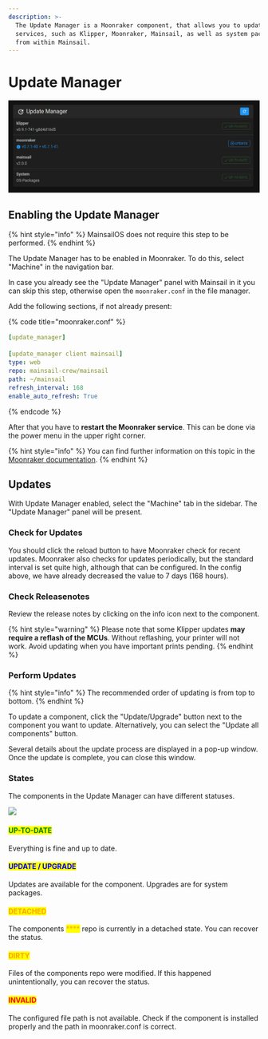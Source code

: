 ```yaml
---
description: >-
  The Update Manager is a Moonraker component, that allows you to update various
  services, such as Klipper, Moonraker, Mainsail, as well as system packages
  from within Mainsail.
---
```


# Update Manager

![Update Manger](../../.gitbook/assets/screenshot-update-manager-example-not-up-to-date.png)

## Enabling the Update Manager <a href="#enabling-update-manager" id="enabling-update-manager"></a>

{% hint style="info" %}
MainsailOS does not require this step to be performed.
{% endhint %}

The Update Manager has to be enabled in Moonraker. To do this, select "Machine" in the navigation bar.

In case you already see the "Update Manager" panel with Mainsail in it you can skip this step, otherwise open the `moonraker.conf` in the file manager.

Add the following sections, if not already present:

{% code title="moonraker.conf" %}
```yaml
[update_manager]

[update_manager client mainsail]
type: web
repo: mainsail-crew/mainsail
path: ~/mainsail
refresh_interval: 168
enable_auto_refresh: True
```
{% endcode %}

After that you have to **restart the Moonraker service**. This can be done via the power menu in the upper right corner.

{% hint style="info" %}
You can find further information on this topic in the [Moonraker documentation](https://github.com/Arksine/moonraker/blob/master/docs/configuration.md#update\_manager).
{% endhint %}

## Updates <a href="#using-mainsail-to-update" id="using-mainsail-to-update"></a>

With Update Manager enabled, select the "Machine" tab in the sidebar. The "Update Manager" panel will be present.

### Check for Updates

You should click the reload button to have Moonraker check for recent updates. Moonraker also checks for updates periodically, but the standard interval is set quite high, although that can be configured. In the config above, we have already decreased the value to 7 days (168 hours).

### Check Releasenotes

Review the release notes by clicking on the info icon next to the component.

{% hint style="warning" %}
Please note that some Klipper updates **may require a reflash of the MCUs**. Without reflashing, your printer will not work. Avoid updating when you have important prints pending.
{% endhint %}

### Perform Updates

{% hint style="info" %}
The recommended order of updating is from top to bottom.
{% endhint %}

To update a component, click the "Update/Upgrade" button next to the component you want to update. Alternatively, you can select the "Update all components" button.

Several details about the update process are displayed in a pop-up window. Once the update is complete, you can close this window.

### States

The components in the Update Manager can have different statuses.

![](../../.gitbook/assets/update\_manager\_states.png)

#### <mark style="color:green;">**UP-TO-DATE**</mark>

Everything is fine and up to date.

#### <mark style="color:blue;">**UPDATE / UPGRADE**</mark>

Updates are available for the component. Upgrades are for system packages.

#### <mark style="color:orange;">**DETACHED**</mark>

The components <mark style="color:orange;">****</mark> repo is currently in a detached state. You can recover the status.

#### <mark style="color:orange;">**DIRTY**</mark>

Files of the components repo were modified. If this happened unintentionally, you can recover the status.

#### <mark style="color:red;">**INVALID**</mark>

The configured file path is not available. Check if the component is installed properly and the path in moonraker.conf is correct.


